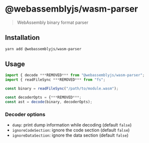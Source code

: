 # @webassemblyjs/wasm-parser

> WebAssembly binary format parser

## Installation

```sh
yarn add @webassemblyjs/wasm-parser
```

## Usage

```js
import { decode ***REMOVED*** from "@webassemblyjs/wasm-parser";
import { readFileSync ***REMOVED*** from "fs";

const binary = readFileSync("/path/to/module.wasm");

const decoderOpts = {***REMOVED***;
const ast = decode(binary, decoderOpts);
```

### Decoder options

- `dump`: print dump information while decoding (default `false`)
- `ignoreCodeSection`: ignore the code section (default `false`)
- `ignoreDataSection`: ignore the data section (default `false`)

